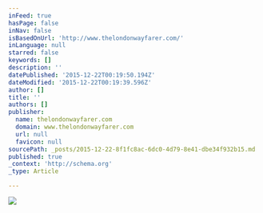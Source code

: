 ```yaml
---
inFeed: true
hasPage: false
inNav: false
isBasedOnUrl: 'http://www.thelondonwayfarer.com/'
inLanguage: null
starred: false
keywords: []
description: ''
datePublished: '2015-12-22T00:19:50.194Z'
dateModified: '2015-12-22T00:19:39.596Z'
author: []
title: ''
authors: []
publisher:
  name: thelondonwayfarer.com
  domain: www.thelondonwayfarer.com
  url: null
  favicon: null
sourcePath: _posts/2015-12-22-8f1fc8ac-6dc0-4d79-8e41-dbe34f932b15.md
published: true
_context: 'http://schema.org'
_type: Article

---
```

![](https://static.wixstatic.com/media/8c75d1_0c7f9a659ff3405b871c0bfed81d5fbe.png/v1/fit/w_1096,h_209,usm_0.66_1.00_0.01/8c75d1_0c7f9a659ff3405b871c0bfed81d5fbe.png)